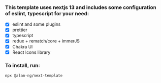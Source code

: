### This template uses nextjs 13 and includes some configuration of eslint, typescript for your need:

- [x] eslint and some plugins
- [x] prettier
- [x] typescript
- [x] redux + rematch/core + immerJS
- [x] Chakra UI
- [x] React Icons library

### To install, run:

`npx @alan-ng/next-template`
